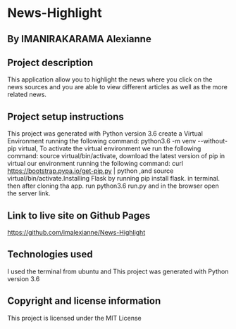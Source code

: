 # News-Highlight

## By IMANIRAKARAMA Alexianne

## Project description

This application allow you to highlight the news where you click on the news sources and you are able to view different articles as well as the more related news.

## Project setup instructions

This project was generated with Python version 3.6 
create a Virtual Environment running the following command: python3.6 -m venv --without-pip virtual, To activate the virtual environment we run the following command: source virtual/bin/activate, download the latest version of pip in virtual our environment running the following command: curl https://bootstrap.pypa.io/get-pip.py | python ,and source virtual/bin/activate.Installing Flask by running pip install flask. in terminal. then after cloning tha app. run python3.6 run.py and in the browser open the server link. 

## Link to live site on Github Pages

https://github.com/imalexianne/News-Highlight

## Technologies used
I used the terminal from ubuntu and This project was generated with Python version 3.6 

## Copyright and license information

This project is licensed under the MIT License




